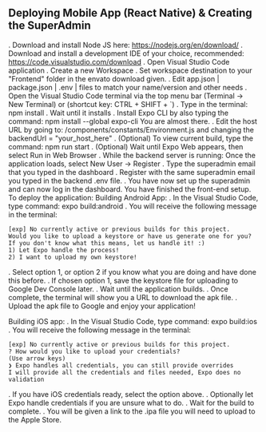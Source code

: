 Deploying Mobile App (React Native) & Creating the SuperAdmin
------------------------
. Download and install Node JS here: https://nodejs.org/en/download/
. Download and install a development IDE of your choice, recommended: https://code.visualstudio.com/download
. Open Visual Studio Code application
. Create a new Workspace
. Set workspace destination to your "Frontend" folder in the envato download given.
. Edit app.json | package.json | .env | files to match your name/version and other needs
. Open the Visual Studio Code terminal via the top menu bar (Terminal -> New Terminal) or (shortcut key: CTRL + SHIFT + `)
. Type in the terminal: npm install
. Wait until it installs
. Install Expo CLI by also typing the command: npm install --global expo-cli
You are almost there.
. Edit the host URL by going to: /components/constants/Environment.js and changing the backendUrl = "your_host_here"
. (Optional) To view current build, type the command: npm run start
. (Optional) Wait until Expo Web appears, then select Run in Web Browser
. While the backend server is running: Once the application loads, select New User -> Register
. Type the superadmin email that you typed in the dashboard
. Register with the same superadmin email you typed in the backend .env file.
. You have now set up the superadmin and can now log in the dashboard.
You have finished the front-end setup. To deploy the application:
Building Android App:
. In the Visual Studio Code, type command: expo build:android
. You will receive the following message in the terminal:

	[exp] No currently active or previous builds for this project.
	Would you like to upload a keystore or have us generate one for you?
	If you don't know what this means, let us handle it! :)
	1) Let Expo handle the process!
	2) I want to upload my own keystore!

. Select option 1, or option 2 if you know what you are doing and have done this before.
. If chosen option 1, save the keystore file for uploading to Google Dev Console later.
. Wait until the application builds.
. Once complete, the terminal will show you a URL to download the apk file.
. Upload the apk file to Google and enjoy your application!

Building iOS app:
. In the Visual Studio Code, type command: expo build:ios
. You will receive the following message in the terminal:

	[exp] No currently active or previous builds for this project.
	? How would you like to upload your credentials?
	(Use arrow keys)
	❯ Expo handles all credentials, you can still provide overrides
	I will provide all the credentials and files needed, Expo does no validation

. If you have iOS credentials ready, select the option above.
. Optionally let Expo handle credentials if you are unsure what to do.
. Wait for the build to complete.
. You will be given a link to the .ipa file you will need to upload to the Apple Store.